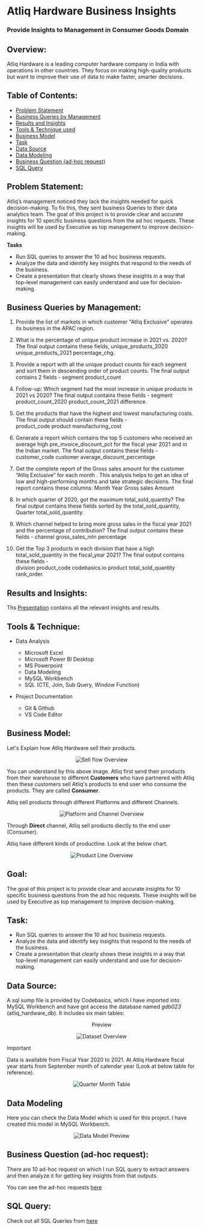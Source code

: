 # Atliq Hardware Business Insights

### Provide Insights to Management in Consumer Goods Domain



## Overview:
Atliq Hardware is a leading  computer hardware company in India with operations in other countries. They focus on making high-quality products but want to improve their use of data to make faster, smarter decisions.

## Table of Contents:

- [Problem Statement](#problem-statement)
- [Business Queries by Management](#Business-Queries-by-Management)
- [Results and Insights](#results-and-insights)
- [Tools & Technique used](#tools--technique)
- [Business Model](#business-model)
- [Task](#task)
- [Data Source](#data-source)
- [Data Modeling](#data-modeling)
- [Business Question (ad-hoc request)](#business-question-ad-hoc-request)
- [SQL Query](#sql-query)
  

## Problem Statement:
Atliq’s management noticed they lack the insights needed for quick decision-making. To fix this, they sent business Queries to their data analytics team.
The goal of this project is to provide clear and accurate insights for 10 specific business questions from the ad hoc requests. These insights will be used by Executive as top management to improve decision-making.

**Tasks**
- Run SQL queries to answer the 10 ad hoc business requests.
- Analyze the data and identify key insights that respond to the needs of the business.
- Create a presentation that clearly shows these insights in a way that top-level management can easily understand and use for decision-making.



## Business Queries by Management: 
1.  Provide the list of markets in which customer  "Atliq  Exclusive"  operates its business in the  APAC  region. 

2.  What is the percentage of unique product increase in 2021 vs. 2020? 
The final output contains these fields, 
unique_products_2020 
unique_products_2021 
percentage_chg.

3.  Provide a report with all the unique product counts for each  segment and sort them in descending order of product counts. 
The final output contains 2 fields -
segment 
product_count 

4.  Follow-up: Which segment had the most increase in unique products in 2021 vs 2020? 
The final output contains these fields - 
segment 
product_count_2020 
product_count_2021 
difference.

5.  Get the products that have the highest and lowest manufacturing costs. 
The final output should contain these fields -  
product_code 
product 
manufacturing_cost 

6.  Generate a report which contains the top 5 customers who received an average high  pre_invoice_discount_pct  for the  fiscal  year 2021  and in the Indian  market. 
The final output contains these fields -
customer_code 
customer 
average_discount_percentage 

7.  Get the complete report of the Gross sales amount for the customer  “Atliq Exclusive”  for each month  . This analysis helps to  get an idea of low and high-performing months and take strategic decisions. 
The final report contains these columns: 
Month 
Year 
Gross sales Amount 

8.  In which quarter of 2020, got the maximum total_sold_quantity? The final output contains these fields sorted by the total_sold_quantity, Quarter total_sold_quantity.

9.  Which channel helped to bring more gross sales in the fiscal year 2021 and the percentage of contribution? 
The final output  contains these fields - 
channel 
gross_sales_mln 
percentage 

10.  Get the Top 3 products in each division that have a high total_sold_quantity in the fiscal_year 2021? 
The final output contains these fields -  
division 
product_code 
codebasics.io 
product 
total_sold_quantity 
rank_order.


## Results and Insights:
Ths [Presentation](https://github.com/bhavik-singhi/Atliq-Hardware-Business-Insights/blob/main/Ad_Hoc%20Presentation%20.pdf) contains all the relevant insights and results.


## Tools & Technique:
- Data Analysis
   - Microsoft Excel
   - Microsoft Power BI Desktop
   - MS Powerpoint
   - Data Modeling
   - MySQL Workbench
   - SQL (CTE, Join, Sub Query, Window Function)

- Project Documentation
   - Git & Github
   - VS Code Editor

## Business Model:
Let's Explain how Atliq Hardware sell their products. 

<p align="center">
    <img src="https://raw.githubusercontent.com/PuranjoyPatra/Resume_Project_Challenge_4/refs/heads/master/images/business_model/BM-2.png" alt="Sell flow Overview" >
  </p>

  You can understand by this above image. Atliq first send their prroducts from their warehouse to different **Customers** who have partnered with Atliq then these customers sell Atliq's products to end user who consume the products. They are called **Consumer**.

  Atliq sell products through different Platforms and different Channels.

  <p align="center">
    <img src="https://raw.githubusercontent.com/PuranjoyPatra/Resume_Project_Challenge_4/refs/heads/master/images/business_model/BM-1.png" alt="Platform and Channel Overview" >
  </p>

  Through **Direct** channel, Atliq sell products diectly to the end user (Consumer).

  Atliq have different kinds of productline. Look at the below chart.

  <p align="center">
      <img src="https://raw.githubusercontent.com/PuranjoyPatra/Resume_Project_Challenge_4/refs/heads/master/images/business_model/BM-3.png" alt="Product Line Overview" >
    </p>


## Goal:
The goal of this project is to provide clear and accurate insights for 10 specific 
business questions from the ad hoc requests. These insights will be used by Executive as
top management to improve decision-making.


## Task:
- Run SQL queries to answer the 10 ad hoc business requests.
- Analyze the data and identify key insights that respond to the needs of the business.
- Create a presentation that clearly shows these insights in a way that top-level management can easily understand and use for decision-making.

## Data Source:

A sql sump file is provided by Codebasics, which I have imported into MySQL Workbench and have got access the database named *_gdb023_* (atliq_hardware_db). It includes six main tables:

<p align="center"> Preview </p>


  <p align="center">
    <img src="https://raw.githubusercontent.com/PuranjoyPatra/Resume_Project_Challenge_4/refs/heads/master/images/DS-overview.png" alt="Dataset Overview" >
  </p>


> [!IMPORTANT]
> Data is available from Fiscal Year 2020 to 2021. At Atliq Hardware fiscal year starts from September month of calendar year (Look at below table for reference).

<p align="center">
    <img src="https://raw.githubusercontent.com/PuranjoyPatra/Resume_Project_Challenge_4/refs/heads/master/images/qtr-table.png" alt="Quarter Month Table" >
  </p>

## Data Modeling
Here you can check the Data Model which is used for this project. I have created this model in MySQL Workbench. 

<p align="center">
<img src="https://raw.githubusercontent.com/PuranjoyPatra/Resume_Project_Challenge_4/refs/heads/master/data_model/data-model-preview.png" alt="Data Model Preview" >


## Business Question (ad-hoc request):
There are 10 ad-hoc request on which I run SQL query to extract answers and then analyze it for getting key insights from that outputs.

You can see the ad-hoc requests [here](https://github.com/bhavik-singhi/Atliq-Hardware-Business-Insights/blob/main/Assets/Ad-hoc-requests.pdf)

## SQL Query:
Check out all SQL Queries from [here](https://github.com/bhavik-singhi/Atliq-Hardware-Business-Insights/blob/main/SQL_Code.sql)
